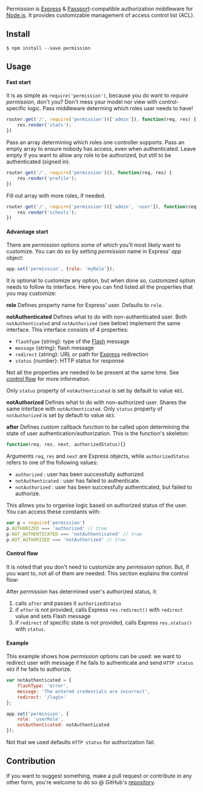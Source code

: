Permission is [Express](http://expressjs.com/) & [Passport](http://passportjs.org/)-compatible authorization
middleware for [Node.js](http://nodejs.org/). It provides customizable management of access control list (ACL).

## Install

    $ npm install --save permission


## Usage

#### Fast start
It is as simple as `require('permission')`, because you do want to _require permission_, don't you? Don't mess your model nor view with control-specific logic. Pass middleware determing which roles user needs to have!
``` js
router.get('/', require('permission')(['admin']), function(req, res) {
    res.render('stats');
})
```

Pass an array determining which roles one controller supports. 
Pass an empty array to ensure nobody has access, even when authenticated. 
Leave empty if you want to allow any role to be authorized, but still to be authenticated (signed in).

``` js
router.get('/', require('permission')(), function(req, res) {
    res.render('profile');
})
```

Fill out array with more roles, if needed.
``` js
router.get('/', require('permission')(['admin', 'user']), function(req, res) {
    res.render('schools');
})
```

#### Advantage start
There are _permission_ options some of which you'll most likely want to customize. You can do so by setting _permission_ name in Express' _app_ object:
``` js
app.set('permission', {role: 'myRole'});
```
It is optional to customize any option, but when done so, customized option needs to follow its interface. 
Here you can find listed all the properties that you may customize:

**role**
Defines property name for Express' user. Defaults to ```role```.

**notAuthenticated**
Defines what to do with non-authenticated user. Both ```notAuthenticated``` and ```notAuthorized``` (see below) implement the same interface. This interface consists of 4 properties:

- ```flashType``` {string}: type of the [Flash](https://www.npmjs.com/package/flash) message
- ```message``` {string}: flash message
- ```redirect``` {string}: URL or path for [Express](https://www.npmjs.com/package/express) redirection
- ```status``` {number}: HTTP status for response

Not all the properties are needed to be present at the same time. See [control flow](https://www.npmjs.com/package/permission#control-flow) for more information.

Only ```status``` property of ```notAuthenticated``` is set by default to value ```401```.

**notAuthorized**
Defines what to do with non-authorized user. Shares the same interface with ```notAuthenticated```. 
Only ```status``` property of ```notAuthorized``` is set by default to value ```403```.

**after**
Defines custom callback function to be called upon determining the state of user authentication/authorization. This is the function's skeleton:

``` js
function(req, res, next, authorizedStatus){}
```
Arguments ```req```, ```res``` and ```next``` are Express objects, while ```authorizedStatus``` refers to one of the following values:

- ```authorized``` : user has been successfully authorized
- ```notAuthenticated``` : user has failed to authenticate.
- ```notAuthorized``` : user has been successfully authenticated, but failed to authorize.

This allows you to organise logic based on authorized status of the user.
You can access these constants with:
``` js
var p = require('permission')
p.AUTHORIZED === 'authorized' // true
p.NOT_AUTHENTICATED === 'notAuthenticated' // true
p.NOT_AUTHORIZED === 'notAuthorized' // true
```

#### Control flow
It is noted that you don't need to customize any _permission_ option. But, if you want to, not all of them are needed. This section explains the control flow:

After _permission_ has determined user's authorized status, it:

1. calls ```after``` and passes it ```authorizedStatus```
2. if ```after``` is not provided, calls Express ```res.redirect()``` with ```redirect``` value and sets Flash message
3. if ```redirect``` of specific state is not provided, calls Express ```res.status()``` with ```status```.

#### Example
This example shows how _permission_ options can be used: we want to redirect user with message if he fails to authenticate and send ```HTTP status 403``` if he fails to authorize.
``` js
var notAuthenticated = {
	flashType: 'error',
	message: 'The entered credentials are incorrect',
	redirect: '/login'
};

app.set('permission', {
	role: 'userRole',
	notAuthenticated: notAuthenticated 
});
```
Not that we used defaults ```HTTP status``` for authorization fail. 


## Contribution
If you want to suggest something, make a pull request or contribute in any other form, you're welcome to do so @ GitHub's [repository](https://github.com/ttenodi/permission).